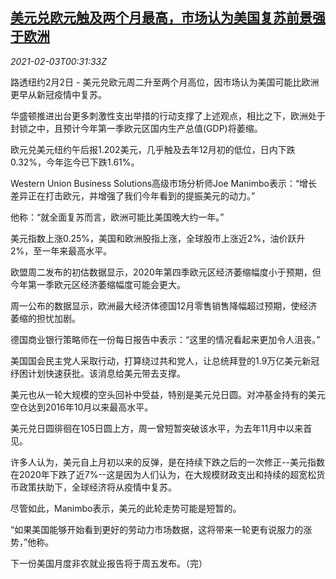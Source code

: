 <!--1612315401000-->
[美元兑欧元触及两个月最高，市场认为美国复苏前景强于欧洲](https://cn.reuters.com/article/forex-close-0202-tues-idCNKBS2A301O)
------

<div><i>2021-02-03T00:31:33Z</i></div><p>路透纽约2月2日 - 美元兑欧元周二升至两个月高位，因市场认为美国可能比欧洲更早从新冠疫情中复苏。</p><p>华盛顿推进出台更多刺激性支出举措的行动支撑了上述观点，相比之下，欧洲处于封锁之中，且预计今年第一季欧元区国内生产总值(GDP)将萎缩。</p><p>欧元兑美元纽约午后报1.202美元，几乎触及去年12月初的低位，日内下跌0.32%，今年迄今已下跌1.61%。</p><p>Western Union Business Solutions高级市场分析师Joe Manimbo表示：“增长差异正在打击欧元，并增强了我们今年看到的提振美元的动力。”</p><p>他称：“就全面复苏而言，欧洲可能比美国晚大约一年。”</p><p>美元指数上涨0.25%，美国和欧洲股指上涨，全球股市上涨近2%，油价跃升2%，至一年来最高水平。</p><p>欧盟周二发布的初估数据显示，2020年第四季欧元区经济萎缩幅度小于预期，但今年第一季欧元区经济萎缩幅度可能会更大。</p><p>周一公布的数据显示，欧洲最大经济体德国12月零售销售降幅超过预期，使经济萎缩的担忧加剧。</p><p>德国商业银行策略师在一份每日报告中表示：“这里的情况看起来更加令人沮丧。”</p><p>美国国会民主党人采取行动，打算绕过共和党人，让总统拜登的1.9万亿美元新冠纾困计划快速获批。该消息给美元带去支撑。</p><p>美元也从一轮大规模的空头回补中受益，特别是美元兑日圆。对冲基金持有的美元空仓达到2016年10月以来最高水平。</p><p>美元兑日圆徘徊在105日圆上方，周一曾短暂突破该水平，为去年11月中以来首见。</p><p>许多人认为，美元自上月初以来的反弹，是在持续下跌之后的一次修正--美元指数在2020年下跌了近7%--这是因为人们认为，在大规模财政支出和持续的超宽松货币政策扶助下，全球经济将从疫情中复苏。</p><p>尽管如此，Manimbo表示，美元的此轮走势可能是短暂的。</p><p>“如果美国能够开始看到更好的劳动力市场数据，这将带来一轮更有说服力的涨势，”他称。</p><p>下一份美国月度非农就业报告将于周五发布。（完）</p>

